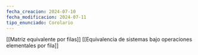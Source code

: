 ```yaml
---
fecha_creacion: 2024-07-10
fecha_modificacion: 2024-07-11
tipo_enunciado: Corolario
---
```

[[Matriz equivalente por filas]]
[[Equivalencia de sistemas bajo operaciones elementales por fila]]